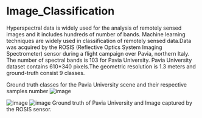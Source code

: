 # Image_Classification
Hyperspectral data is widely used for the analysis of remotely sensed images and it includes hundreds of number of bands. Machine learning techniques are widely used in classification of remotely sensed data.Data was acquired by the ROSIS (Reflective Optics System Imaging Spectrometer) sensor during a flight campaign over Pavia, northern Italy. 
The number of spectral bands is 103 for Pavia University. Pavia University dataset contains 610*340 pixels.The geometric resolution is 1.3 meters and ground-truth consist 9 classes.

Ground truth classes for the Pavia University scene and their respective samples number
![image](https://user-images.githubusercontent.com/64328738/120937034-b2f5bb00-c728-11eb-8b79-e70dbfb110f0.png)



![image](https://user-images.githubusercontent.com/64328738/120937038-bbe68c80-c728-11eb-91e0-045c44a41f7b.png)
![image](https://user-images.githubusercontent.com/64328738/120937041-c1dc6d80-c728-11eb-9319-bc584122e84b.png)
                     Ground truth of Pavia University and Image captured by the ROSIS sensor.


